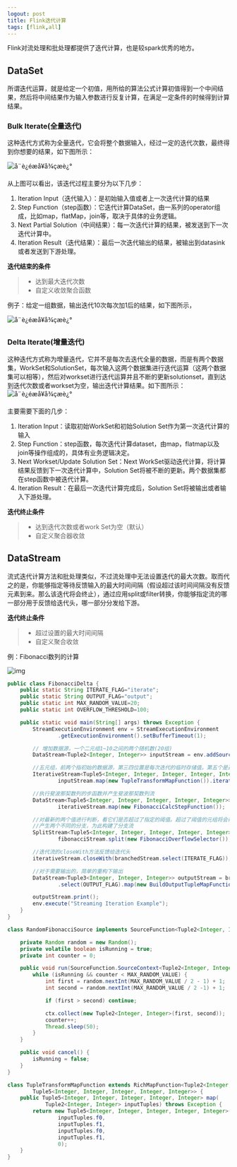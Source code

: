 ```yaml
---
logout: post
title: Flink迭代计算
tags: [flink,all]
---
```


Flink对流处理和批处理都提供了迭代计算，也是较spark优秀的地方。

## DataSet

所谓迭代运算，就是给定一个初值，用所给的算法公式计算初值得到一个中间结果，然后将中间结果作为输入参数进行反复计算，在满足一定条件的时候得到计算结果。

### Bulk Iterate(全量迭代)

这种迭代方式称为全量迭代，它会将整个数据输入，经过一定的迭代次数，最终得到你想要的结果，如下图所示：

![å¨è¿éæå¥å¾çæè¿°](https://img-blog.csdnimg.cn/20190518135510776.png)

从上图可以看出，该迭代过程主要分为以下几步：

1. Iteration Input（迭代输入）：是初始输入值或者上一次迭代计算的结果
2. Step Function（step函数）：它迭代计算DataSet，由一系列的operator组成，比如map，flatMap，join等，取决于具体的业务逻辑。
3. Next Partial Solution（中间结果）：每一次迭代计算的结果，被发送到下一次迭代计算中。
4. Iteration Result（迭代结果）：最后一次迭代输出的结果，被输出到datasink或者发送到下游处理。

**迭代结束的条件**

> - 达到最大迭代次数
> - 自定义收敛聚合函数

例子：给定一组数据，输出迭代10次每次加1后的结果，如下图所示，

![å¨è¿éæå¥å¾çæè¿°](https://img-blog.csdnimg.cn/20190518140154507.png?x-oss-process=image/watermark,type_ZmFuZ3poZW5naGVpdGk,shadow_10,text_aHR0cHM6Ly9ibG9nLmNzZG4ubmV0L3FxXzM3MTQyMzQ2,size_16,color_FFFFFF,t_70)

### Delta Iterate(增量迭代)

这种迭代方式称为增量迭代，它并不是每次去迭代全量的数据，而是有两个数据集，WorkSet和SolutionSet，每次输入这两个数据集进行迭代运算（这两个数据集可以相等），然后对workset进行迭代运算并且不断的更新solutionset，直到达到迭代次数或者workset为空，输出迭代计算结果。如下图所示：
![å¨è¿éæå¥å¾çæè¿°](https://img-blog.csdnimg.cn/20190518141306901.png?x-oss-process=image/watermark,type_ZmFuZ3poZW5naGVpdGk,shadow_10,text_aHR0cHM6Ly9ibG9nLmNzZG4ubmV0L3FxXzM3MTQyMzQ2,size_16,color_FFFFFF,t_70)

主要需要下面的几步：

1. Iteration Input：读取初始WorkSet和初始Solution Set作为第一次迭代计算的输入
2. Step Function：step函数，每次迭代计算dataset，由map，flatmap以及join等操作组成的，具体有业务逻辑决定。
3. Next Workset/Update Solution Set：Next WorkSet驱动迭代计算，将计算结果反馈到下一次迭代计算中，Solution Set将被不断的更新。两个数据集都在step函数中被迭代计算。
4. Iteration Result：在最后一次迭代计算完成后，Solution Set将被输出或者输入下游处理。

**迭代终止条件**

> - 达到迭代次数或者work Set为空（默认）
> - 自定义聚合器收敛

## DataStream

流式迭代计算方法和批处理类似，不过流处理中无法设置迭代的最大次数。取而代之的是，你能够指定等待反馈输入的最大时间间隔（假设超过该时间间隔没有反馈元素到来。那么该迭代将会终止），通过应用split或filter转换，你能够指定流的哪一部分用于反馈给迭代头，哪一部分分发给下游。

**迭代终止条件**

> - 超过设置的最大时间间隔
> - 自定义聚合收敛

例：Fibonacci数列的计算

![img](https://gitee.com/liurio/image_save/raw/master/flink/delta_iterate.jpg)

```java
public class FibonacciDelta {
    public static String ITERATE_FLAG="iterate";
    public static String OUTPUT_FLAG="output";
    public static int MAX_RANDOM_VALUE=20;
    public static int OVERFLOW_THRESHOLD=100;

    public static void main(String[] args) throws Exception {
        StreamExecutionEnvironment env = StreamExecutionEnvironment
                .getExecutionEnvironment().setBufferTimeout(1);

        // 增加数据源，一个二元组1~10之间的两个随机数(20组)
        DataStream<Tuple2<Integer, Integer>> inputStream = env.addSource(new RandomFibonacciSource());

        //五元组，前两个指初始的数据源，第三四位置是每次迭代的临时存储值。第五个是迭代的代数
        IterativeStream<Tuple5<Integer, Integer, Integer, Integer, Integer>> iterativeStream =
                inputStream.map(new TupleTransformMapFunction()).iterate(5000);

        //执行斐波那契数列的步函数并产生斐波那契数列流
        DataStream<Tuple5<Integer, Integer, Integer, Integer, Integer>> fibonacciStream =
                iterativeStream.map(new FibonacciCalcStepFunction());

        //对最新的两个值进行判断，看它们是否超过了指定的阈值。超过了阈值的元组将会被输出，而没有超过的则会再次参与迭代
        //产生两个不同的分支，为此构建了分支流
        SplitStream<Tuple5<Integer, Integer, Integer, Integer, Integer>> branchedStream =
                fibonacciStream.split(new FibonacciOverflowSelector());

        //迭代流的closeWith方法反馈给迭代头
        iterativeStream.closeWith(branchedStream.select(ITERATE_FLAG));

        //对于需要输出的，简单的重构下输出
        DataStream<Tuple3<Integer, Integer, Integer>> outputStream = branchedStream
                .select(OUTPUT_FLAG).map(new BuildOutputTupleMapFunction());

        outputStream.print();
        env.execute("Streaming Iteration Example");
    }
}

class RandomFibonacciSource implements SourceFunction<Tuple2<Integer, Integer>> {

    private Random random = new Random();
    private volatile boolean isRunning = true;
    private int counter = 0;

    public void run(SourceFunction.SourceContext<Tuple2<Integer, Integer>> ctx) throws Exception {
        while (isRunning && counter < MAX_RANDOM_VALUE) {
            int first = random.nextInt(MAX_RANDOM_VALUE / 2 - 1) + 1;
            int second = random.nextInt(MAX_RANDOM_VALUE / 2 -1) + 1;

            if (first > second) continue;

            ctx.collect(new Tuple2<Integer, Integer>(first, second));
            counter++;
            Thread.sleep(50);
        }
    }

    public void cancel() {
        isRunning = false;
    }
}

class TupleTransformMapFunction extends RichMapFunction<Tuple2<Integer, Integer>,
        Tuple5<Integer, Integer, Integer, Integer, Integer>> {
    public Tuple5<Integer, Integer, Integer, Integer, Integer> map(
            Tuple2<Integer, Integer> inputTuples) throws Exception {
        return new Tuple5<Integer, Integer, Integer, Integer, Integer>(
                inputTuples.f0,
                inputTuples.f1,
                inputTuples.f0,
                inputTuples.f1,
                0);
    }
}
```

